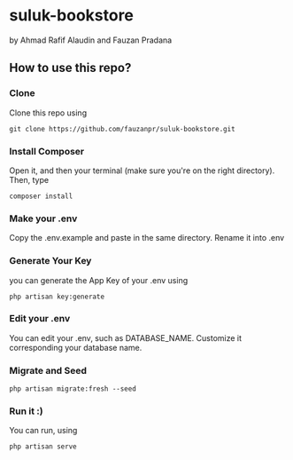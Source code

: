 # suluk-bookstore

by Ahmad Rafif Alaudin and Fauzan Pradana

## How to use this repo?

### Clone
Clone this repo using 
```
git clone https://github.com/fauzanpr/suluk-bookstore.git
```

### Install Composer
Open it, and then your terminal (make sure you're on the right directory). Then, type
```
composer install
```

### Make your .env
Copy the .env.example and paste in the same directory. Rename it into .env

### Generate Your Key
you can generate the App Key of your .env using
```
php artisan key:generate
```

### Edit your .env
You can edit your .env, such as DATABASE_NAME. Customize it corresponding your database name.

### Migrate and Seed
```
php artisan migrate:fresh --seed
```

### Run it :)
You can run, using
```
php artisan serve
```
